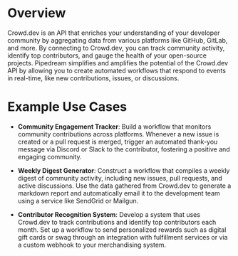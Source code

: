 # Overview

Crowd.dev is an API that enriches your understanding of your developer community by aggregating data from various platforms like GitHub, GitLab, and more. By connecting to Crowd.dev, you can track community activity, identify top contributors, and gauge the health of your open-source projects. Pipedream simplifies and amplifies the potential of the Crowd.dev API by allowing you to create automated workflows that respond to events in real-time, like new contributions, issues, or discussions.

# Example Use Cases

- **Community Engagement Tracker**: Build a workflow that monitors community contributions across platforms. Whenever a new issue is created or a pull request is merged, trigger an automated thank-you message via Discord or Slack to the contributor, fostering a positive and engaging community.

- **Weekly Digest Generator**: Construct a workflow that compiles a weekly digest of community activity, including new issues, pull requests, and active discussions. Use the data gathered from Crowd.dev to generate a markdown report and automatically email it to the development team using a service like SendGrid or Mailgun.

- **Contributor Recognition System**: Develop a system that uses Crowd.dev to track contributions and identify top contributors each month. Set up a workflow to send personalized rewards such as digital gift cards or swag through an integration with fulfillment services or via a custom webhook to your merchandising system.
